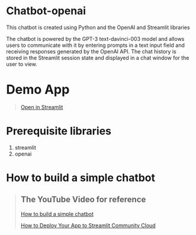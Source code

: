 # Chatbot-openai
This chatbot is created using Python and the OpenAI and Streamlit libraries

The chatbot is powered by the GPT-3 text-davinci-003 model and allows users to communicate with it by entering prompts in a text input field and receiving responses generated by the OpenAI API. The chat history is stored in the Streamlit session state and displayed in a chat window for the user to view.

#  <span style="font-size:larger; font-weight:bold;">Demo App</span>
  >
  > [Open in Streamlit](https://chatbot-openai-augenai.streamlit.app/)

# Prerequisite libraries
1) streamlit
2) openai

# How to build a simple chatbot 
  
  > ## The YouTube Video for reference
  > [How to build a simple chatbot](https://youtu.be/BHwVRI9N8B0?si=ciJCZG_AEKtZW99i)
  > 
  > [How to Deploy Your App to Streamlit Community Cloud](https://youtu.be/HKoOBiAaHGg?si=83uyef-nXwo1Zys1)
